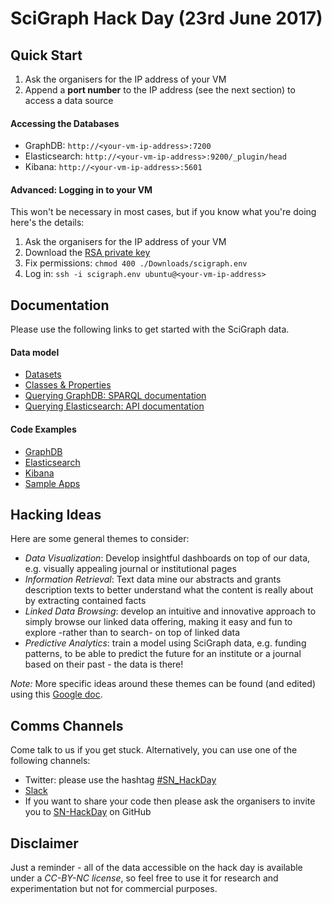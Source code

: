 # SciGraph Hack Day (23rd June 2017)

## Quick Start

1. Ask the organisers for the IP address of your VM
1. Append a **port number** to the IP address (see the next section) to access a data source 

#### Accessing the Databases

* GraphDB: `http://<your-vm-ip-address>:7200`
* Elasticsearch: `http://<your-vm-ip-address>:9200/_plugin/head`
* Kibana: `http://<your-vm-ip-address>:5601`

#### Advanced: Logging in to your VM

This won't be necessary in most cases, but if you know what you're doing here's the details:

1. Ask the organisers for the IP address of your VM
1. Download the [RSA private key](https://drive.google.com/open?id=0BxTNjwMyIXOoclE2VHdhaWtyLXM)
1. Fix permissions: `chmod 400 ./Downloads/scigraph.env`
1. Log in: `ssh -i scigraph.env ubuntu@<your-vm-ip-address>`
 

## Documentation 

Please use the following links to get started with the SciGraph data.

#### Data model

* [Datasets](https://github.com/springernature/scigraph/tree/master/2017/hackday-2017-06-23/datasets)
* [Classes & Properties](http://ontologies.scigraph.com/#core)
* [Querying GraphDB: SPARQL documentation](https://www.w3.org/TR/rdf-sparql-query) 
* [Querying Elasticsearch: API documentation](https://www.elastic.co/guide/en/elasticsearch/reference/2.4/query-dsl.html) 

#### Code Examples

* [GraphDB](examples/graphdb)
* [Elasticsearch](examples/elasticsearch)
* [Kibana](examples/kibana)
* [Sample Apps](examples/apps)

## Hacking Ideas 

Here are some general themes to consider:

* *Data Visualization*: Develop insightful dashboards on top of our data, e.g. visually appealing journal or institutional pages
* *Information Retrieval*: Text data mine our abstracts and grants description texts to better understand what the content is really about by extracting contained facts
* *Linked Data Browsing*: develop an intuitive and innovative approach to simply browse our linked data offering, making it easy and fun to explore -rather than to search- on top of linked data
* *Predictive Analytics*: train a model using SciGraph data, e.g. funding patterns, to be able to predict the future for an institute or a journal based on their past - the data is there!

*Note:* More specific ideas around these themes can be found (and edited) using this [Google doc](https://docs.google.com/document/d/1LFiM2V-nX0lMqGgnfekaPwGQ4b7tYMi7CcFFFyyPESc/edit?usp=sharing). 


## Comms Channels

Come talk to us if you get stuck. Alternatively, you can use one of the following channels:

* Twitter: please use the hashtag [\#SN_HackDay](https://twitter.com/hashtag/SN_HackDay)
* [Slack](https://sn-hackday.slack.com)
* If you want to share your code then please ask the organisers to invite you to [SN-HackDay](https://github.com/SN-HackDay) on GitHub

## Disclaimer

Just a reminder - all of the data accessible on the hack day is available under a *CC-BY-NC license*, so feel free to use it for research and experimentation but not for commercial purposes. 
